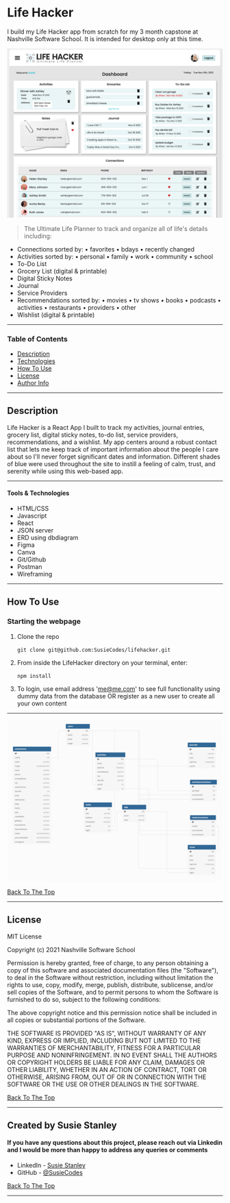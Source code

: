 # Life Hacker
I build my Life Hacker app from scratch for my 3 month capstone at Nashville Software School. It is intended for desktop only at this time.

![Project Image](https://github.com/SusieCodes/lifehacker/blob/main/src/images/lifehackerdashboard.png)

> The Ultimate Life Planner to track and organize all of life's details including:

- Connections sorted by:
  • favorites
  • bdays
  • recently changed
- Activities sorted by:
  • personal
  • family
  • work
  • community
  • school
- To-Do List
- Grocery List (digital & printable)
- Digital Sticky Notes
- Journal
- Service Providers
- Recommendations sorted by:
  • movies
  • tv shows
  • books
  • podcasts
  • activities
  • restaurants
  • providers
  • other
- Wishlist (digital & printable)

---

### Table of Contents

- [Description](#description)
- [Technologies](#technologies)
- [How To Use](#how-to-use)
- [License](#license)
- [Author Info](#author-info)

---

## Description

Life Hacker is a React App I built to track my activities, journal entries, grocery list, digital sticky notes, to-do list, service providers, recommendations, and a wishlist. My app centers around a robust contact list that lets me keep track of important information about the people I care about so I'll never forget significant dates and information. Different shades of blue were used throughout the site to instill a feeling of calm, trust, and serenity while using this web-based app.

---

#### Tools & Technologies

- HTML/CSS
- Javascript
- React
- JSON server
- ERD using dbdiagram
- Figma
- Canva
- Git/Github
- Postman
- Wireframing

---

## How To Use


### Starting the webpage

1. Clone the repo

   ```
   git clone git@github.com:SusieCodes/lifehacker.git
   ```
   
2. From inside the LifeHacker directory on your terminal, enter:
   ```
   npm install
   ```

3. To login, use email address 'me@me.com' to see full functionality using dummy data from the database OR register as a new user to create all your own content

---

![ERD Image](https://github.com/SusieCodes/lifehacker/blob/main/src/images/LifeHackerERD.png)

[Back To The Top](#lifehacker)

---

## License

MIT License

Copyright (c) 2021 Nashville Software School

Permission is hereby granted, free of charge, to any person obtaining a copy of this software and associated documentation files (the "Software"), to deal in the Software without restriction, including without limitation the rights to use, copy, modify, merge, publish, distribute, sublicense, and/or sell copies of the Software, and to permit persons to whom the Software is furnished to do so, subject to the following conditions:

The above copyright notice and this permission notice shall be included in all copies or substantial portions of the Software.

THE SOFTWARE IS PROVIDED "AS IS", WITHOUT WARRANTY OF ANY KIND, EXPRESS OR IMPLIED, INCLUDING BUT NOT LIMITED TO THE WARRANTIES OF MERCHANTABILITY, FITNESS FOR A PARTICULAR PURPOSE AND NONINFRINGEMENT. IN NO EVENT SHALL THE AUTHORS OR COPYRIGHT HOLDERS BE LIABLE FOR ANY CLAIM, DAMAGES OR OTHER LIABILITY, WHETHER IN AN ACTION OF CONTRACT, TORT OR OTHERWISE, ARISING FROM, OUT OF OR IN CONNECTION WITH THE SOFTWARE OR THE USE OR OTHER DEALINGS IN THE SOFTWARE.

[Back To The Top](#lifehacker)

---

## Created by Susie Stanley

#### If you have any questions about this project, please reach out via Linkedin and I would be more than happy to address any queries or comments

- LinkedIn - [Susie Stanley](https://www.linkedin.com/in/susie-stanley/)
- GitHub - [@SusieCodes](https://github.com/SusieCodes)

[Back To The Top](#lifehacker)

---
